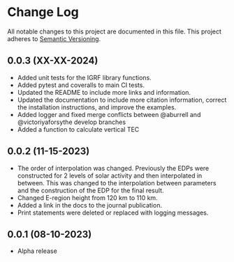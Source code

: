 # Change Log
All notable changes to this project are documented in this file. This project
adheres to [Semantic Versioning](https://semver.org/).

## 0.0.3 (XX-XX-2024)
* Added unit tests for the IGRF library functions.
* Added pytest and coveralls to main CI tests.
* Updated the README to include more links and information.
* Updated the documentation to include more citation information, correct
  the installation instructions, and improve the examples.
* Added logger and fixed merge conflicts between @aburrell and
  @victoriyaforsythe develop branches
* Added a function to calculate vertical TEC

## 0.0.2 (11-15-2023)
* The order of interpolation was changed. Previously the EDPs were
  constructed for 2 levels of solar activity and then interpolated in between.
  This was changed to the interpolation between parameters and the
  construction of the EDP for the final result.
* Changed E-region height from 120 km to 110 km.
* Added a link in the docs to the journal publication.
* Print statements were deleted or replaced with logging messages.

## 0.0.1 (08-10-2023)
* Alpha release
